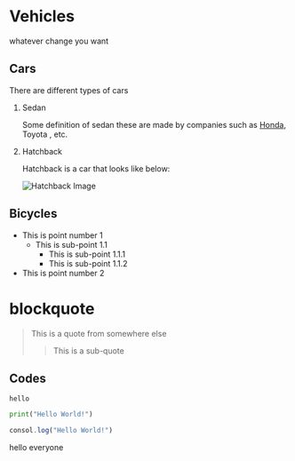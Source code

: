 # Vehicles
whatever change you want

## Cars

There are different types of cars

1. Sedan

    Some definition of sedan
    these are made by companies such as [Honda](https:www.honda.com.au), Toyota
    , etc.

2. Hatchback

    Hatchback is a car that looks like below:

    ![Hatchback Image](https://carsguide-res.cloudinary.com/image/upload/f_auto,fl_lossy,q_auto,t_cg_hero_large/v1/editorial/2017-Volkswagen-Golf-110TSI-Highline-R-Line-hatchback-yellow-press-image-why-a-hatchback-is-the-smartest-car-you-can-buy-1200x800p.jpg)

## Bicycles

- This is point number 1
    - This is sub-point 1.1
        - This is sub-point 1.1.1
        - This is sub-point 1.1.2
- This is point number 2

# blockquote

> This is a quote from somewhere else
>> This is a sub-quote

## Codes
`hello`

```py
print("Hello World!")
```

```js
consol.log("Hello World!")
```
hello everyone
